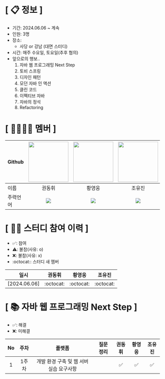 <!--

**Here are some ideas to get you started:**

🙋‍♀️ A short introduction - what is your organization all about?
👀 Contribution guidelines - how do team members dive in?
👩‍💻 Useful resources - where do you keep your docs? Is there anything else the team should know?
🍪 Fun facts - what is your team's favorite snack?
🧙 Remember, you can do mighty things with the power of [Markdown](https://docs.github.com/github/writing-on-github/getting-started-with-writing-and-formatting-on-github/basic-writing-and-formatting-syntax)
-->

# **[ 📋 정보 ]**

- 기간: 2024.06.06 ~ 계속
- 인원: 3명
- 장소:
     - 사당 or 강남 (대면 스터디)
- 시간: 매주 수요일, 토요일(추후 협의)
- 앞으로의 행보..
  1. 자바 웹 프로그래밍 Next Step
  2. 토비 스프링
  3. 디자인 패턴
  4. 모던 자바 인 액션
  5. 클린 코드
  6. 이펙티브 자바
  7. 자바의 정석
  8. Refactoring
  
# **[ 👨‍👨‍👧‍👦 ‍멤버 ]**
|Github|[<img src="https://avatars.githubusercontent.com/ARProxy" width="130px;" style="max-width: 100%;">](https://github.com/ARProxy)|[<img src="https://avatars.githubusercontent.com/gyduddl" width="130px;" style="max-width: 100%;">](https://github.com/heroq)|[<img src="https://avatars.githubusercontent.com/hhp227study" width="130px;" style="max-width: 100%;">](https://github.com/benjaminuj)|
|---|:---:|:---:|:---:|
|이름|권동휘|황영웅|조유진|
|주력언어|<span><img src="https://img.shields.io/badge/Java-007396.svg?&style=for-the-badge&logo=Java&logoColor=white"/></span>|<span><img src="https://img.shields.io/badge/Java-007396.svg?&style=for-the-badge&logo=Java&logoColor=white"/></span>|<span><img src="https://img.shields.io/badge/Java-007396.svg?&style=for-the-badge&logo=Java&logoColor=white"/></span>|

# **[ 👩‍💻 ‍스터디 참여 이력 ]**

- ✅: 참여
- ⚠️: 불참(사유: o)
- ❌: 불참(사유: x)
- :octocat:: 스터디 새 멤버

|일시|권동휘|황영웅|조유진|
|---|:---:|:---:|:---:|
|[2024.06.06]|:octocat:|:octocat:|:octocat:|

# **[ 📚 ‍자바 웹 프로그래밍 Next Step ]**

- ✅: 해결
- ❌: 미해결

|No|주차|플랫폼|질문 정리|권동휘|황영웅|조유진|
|:---:|:---:|:---:|-----|:---:|:---:|:---:|
|1|1주차|개발 환경 구축 및 웹 서버 실습 요구사항||✅|✅|✅|

